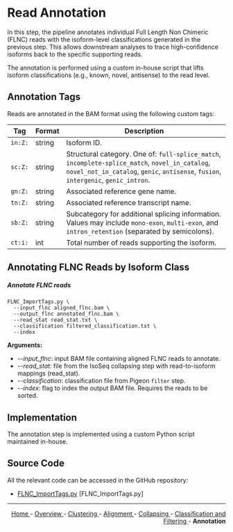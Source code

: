 
# Read Annotation

In this step, the pipeline annotates individual Full Length Non Chimeric (FLNC) reads with the isoform-level classifications generated in the previous step. This allows downstream analyses to trace high-confidence isoforms back to the specific supporting reads.

The annotation is performed using a custom in-house script that lifts isoform classifications (e.g., known, novel, antisense) to the read level.

## Annotation Tags

Reads are annotated in the BAM format using the following custom tags:

| Tag        | Format | Description |
|------------|--------|-------------|
| `in:Z:`    | string | Isoform ID. |
| `sc:Z:`    | string | Structural category. One of: `full-splice_match`, `incomplete-splice_match`, `novel_in_catalog`, `novel_not_in_catalog`, `genic`, `antisense`, `fusion`, `intergenic`, `genic_intron`. |
| `gn:Z:`    | string | Associated reference gene name. |
| `tn:Z:`    | string | Associated reference transcript name. |
| `sb:Z:`    | string | Subcategory for additional splicing information. Values may include `mono-exon`, `multi-exon`, and `intron_retention` (separated by semicolons). |
| `ct:i:`    | int    | Total number of reads supporting the isoform. |

## Annotating FLNC Reads by Isoform Class

##### Annotate FLNC reads

```text
FLNC_ImportTags.py \
  --input_flnc aligned_flnc.bam \
  --output_flnc annotated_flnc.bam \
  --read_stat read_stat.txt \
  --classification filtered_classification.txt \
  --index
```

**Arguments:**

- *-\-input_flnc*: input BAM file containing aligned FLNC reads to annotate.
- *-\-read_stat*: file from the IsoSeq collapsing step with read-to-isoform mappings (read_stat).
- *-\-classification*: classification file from Pigeon `filter` step.
- *-\-index*: flag to index the output BAM file. Requires the reads to be sorted.

## Implementation

The annotation step is implemented using a custom Python script maintained in-house.

## Source Code

All the relevant code can be accessed in the GitHub repository:

- [FLNC_ImportTags.py](https://github.com/smaht-dac/rnaseq-pipelines/blob/main/dockerfiles/utils/FLNC_ImportTags.py) [FLNC_ImportTags.py]

---

<!-- This section relies on the html links generated by GitHub Pages 
and will not render correctly in Markdown -->
<div style="text-align: right">
    <a href="/pipelines-docs/"> Home </a> -
    <a href="0_Overview.html"> Overview </a> -
    <a href="1_Clustering.html"> Clustering </a> -
    <a href="2_Alignment.html"> Alignment </a> -
    <a href="3_Collapsing.html"> Collapsing </a> -
    <a href="4_Classification_and_Filtering.html"> Classification and Filtering </a> -
    <a> <b> Annotation </b> </a>
</div>